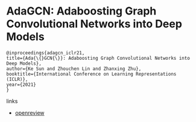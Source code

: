 # AdaGCN: Adaboosting Graph Convolutional Networks into Deep Models

```
@inproceedings{adagcn_iclr21,
title={Ada{\{}GCN{\}}: Adaboosting Graph Convolutional Networks into Deep Models},
author={Ke Sun and Zhouchen Lin and Zhanxing Zhu},
booktitle={International Conference on Learning Representations (ICLR)},
year={2021}
}
```

links
- [openreview](https://openreview.net/forum?id=QkRbdiiEjM)
